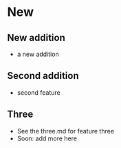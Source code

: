 # New

## New addition
- a new addition

## Second addition
- second feature

## Three
- See the three.md for feature three
- Soon: add more here